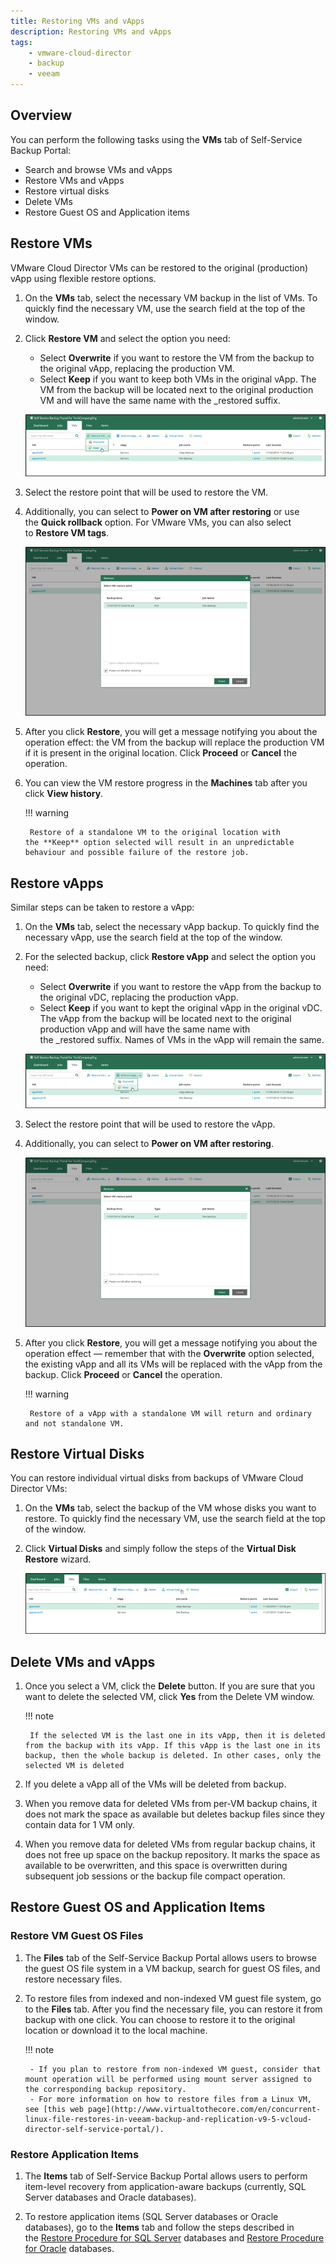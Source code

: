 ```yaml
---
title: Restoring VMs and vApps
description: Restoring VMs and vApps
tags: 
    - vmware-cloud-director
    - backup
    - veeam
---
```


## Overview

You can perform the following tasks using the **VMs** tab of Self-Service Backup Portal:

- Search and browse VMs and vApps
- Restore VMs and vApps
- Restore virtual disks
- Delete VMs
- Restore Guest OS and Application items

## Restore VMs

VMware Cloud Director VMs can be restored to the original (production) vApp using flexible restore options.

1. On the **VMs** tab, select the necessary VM backup in the list of VMs. To quickly find the necessary VM, use the search field at the top of the window.

1. Click **Restore VM** and select the option you need:

    - Select **Overwrite** if you want to restore the VM from the backup to the original vApp, replacing the production VM.
    - Select **Keep** if you want to keep both VMs in the original vApp. The VM from the backup will be located next to the original production VM and will have the same name with the \_restored suffix.

    ![Restore VM](./assets/restore_vm.png)

1. Select the restore point that will be used to restore the VM.

1. Additionally, you can select to **Power on VM after restoring** or use the **Quick rollback** option. For VMware VMs, you can also select to **Restore VM tags**.

    ![Power On VM](./assets/power_on_vm.png)

1. After you click **Restore**, you will get a message notifying you about the operation effect: the VM from the backup will replace the production VM if it is present in the original location. Click **Proceed** or **Cancel** the operation.

1. You can view the VM restore progress in the **Machines** tab after you click **View history**.

    !!! warning
        
        Restore of a standalone VM to the original location with the **Keep** option selected will result in an unpredictable behaviour and possible failure of the restore job.

## Restore vApps

Similar steps can be taken to restore a vApp:

1. On the **VMs** tab, select the necessary vApp backup. To quickly find the necessary vApp, use the search field at the top of the window.

1. For the selected backup, click **Restore vApp** and select the option you need:

    - Select **Overwrite** if you want to restore the vApp from the backup to the original vDC, replacing the production vApp.
    - Select **Keep** if you want to kept the original vApp in the original vDC. The vApp from the backup will be located next to the original production vApp and will have the same name with the \_restored suffix. Names of VMs in the vApp will remain the same.

    ![Keep VM](./assets/keep_vm.png)

1. Select the restore point that will be used to restore the vApp.

1. Additionally, you can select to **Power on VM after restoring**.

    ![Power On VM](./assets/power_on_vm.png)

1. After you click **Restore**, you will get a message notifying you about the operation effect — remember that with the **Overwrite** option selected, the existing vApp and all its VMs will be replaced with the vApp from the backup. Click **Proceed** or **Cancel** the operation.

    !!! warning

        Restore of a vApp with a standalone VM will return and ordinary and not standalone VM.

## Restore Virtual Disks

You can restore individual virtual disks from backups of VMware Cloud Director VMs:

1. On the **VMs** tab, select the backup of the VM whose disks you want to restore. To quickly find the necessary VM, use the search field at the top of the window.

1. Click **Virtual Disks** and simply follow the steps of the **Virtual Disk Restore** wizard.

    ![Restore Disk](./assets/virtual_disk_wizard.png)

## Delete VMs and vApps

1. Once you select a VM, click the **Delete** button. If you are sure that you want to delete the selected VM, click **Yes** from the Delete VM window.

    !!! note

        If the selected VM is the last one in its vApp, then it is deleted from the backup with its vApp. If this vApp is the last one in its backup, then the whole backup is deleted. In other cases, only the selected VM is deleted

1. If you delete a vApp all of the VMs will be deleted from backup.

1. When you remove data for deleted VMs from per-VM backup chains, it does not mark the space as available but deletes backup files since they contain data for 1 VM only.

1. When you remove data for deleted VMs from regular backup chains, it does not free up space on the backup repository. It marks the space as available to be overwritten, and this space is overwritten during subsequent job sessions or the backup file compact operation.

## Restore Guest OS and Application Items

### Restore VM Guest OS Files

1. The **Files** tab of the Self-Service Backup Portal allows users to browse the guest OS file system in a VM backup, search for guest OS files, and restore necessary files.

1. To restore files from indexed and non-indexed VM guest file system, go to the **Files** tab. After you find the necessary file, you can restore it from backup with one click. You can choose to restore it to the original location or download it to the local machine.

    !!! note

        - If you plan to restore from non-indexed VM guest, consider that mount operation will be performed using mount server assigned to the corresponding backup repository.
        - For more information on how to restore files from a Linux VM, see [this web page](http://www.virtualtothecore.com/en/concurrent-linux-file-restores-in-veeam-backup-and-replication-v9-5-vcloud-director-self-service-portal/).

### Restore Application Items

1. The **Items** tab of Self-Service Backup Portal allows users to perform item-level recovery from application-aware backups (currently, SQL Server databases and Oracle databases).

1. To restore application items (SQL Server databases or Oracle databases), go to the **Items** tab and follow the steps described in the [Restore Procedure for SQL Server](https://helpcenter.veeam.com/docs/backup/em/restore_mssql.html?ver=120) databases and [Restore Procedure for Oracle](https://helpcenter.veeam.com/docs/backup/em/restore_oracle.html?ver=120) databases.
